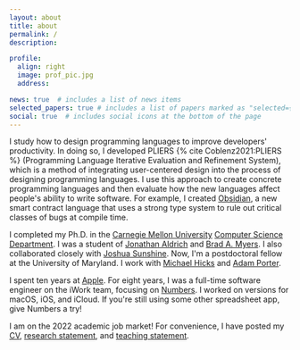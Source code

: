 ```yaml
---
layout: about
title: about
permalink: /
description: 

profile:
  align: right
  image: prof_pic.jpg
  address: 

news: true  # includes a list of news items
selected_papers: true # includes a list of papers marked as "selected={true}"
social: true  # includes social icons at the bottom of the page
---
```


I study how to design programming languages to improve developers' productivity. In doing so, I developed PLIERS {% cite Coblenz2021:PLIERS %} (Programming Language Iterative Evaluation and Refinement System), which is a method of integrating user-centered design into the process of designing programming languages. I use this approach to create concrete programming languages and then evaluate how the new languages affect people's ability to write software. For example, I created [Obsidian](http://www.obsidian-lang.org/), a new smart contract language that uses a strong type system to rule out critical classes of bugs at compile time. 

I completed my Ph.D. in the [Carnegie Mellon University](http://www.cmu.edu/) [Computer Science Department](http://csd.cmu.edu). I was a student of [Jonathan Aldrich](http://www.cs.cmu.edu/~aldrich/) and [Brad A. Myers](http://www.cs.cmu.edu/~bam/). I also collaborated closely with [Joshua Sunshine](http://www.cs.cmu.edu/~jssunshi/). Now, I'm a postdoctoral fellow at the University of Maryland. I work with [Michael Hicks](http://www.cs.umd.edu/~mwh/) and [Adam Porter](https://www.cs.umd.edu/users/aporter/).

I spent ten years at [Apple](http://www.apple.com/). For eight years, I was a full-time software engineer on the iWork team, focusing on [Numbers](http://www.apple.com/iwork/numbers/). I worked on versions for macOS, iOS, and iCloud. If you're still using some other spreadsheet app, give Numbers a try!

I am on the 2022 academic job market! For convenience, I have posted my [CV](assets/CV.pdf), [research statement](assets/research.pdf), and [teaching statement](assets/teaching.pdf).